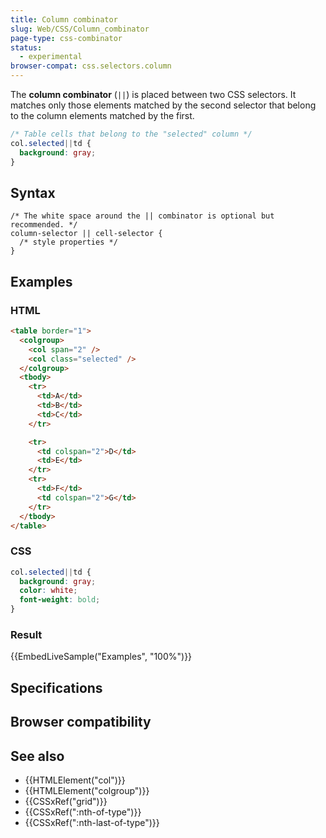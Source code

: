```yaml
---
title: Column combinator
slug: Web/CSS/Column_combinator
page-type: css-combinator
status:
  - experimental
browser-compat: css.selectors.column
---
```


 

The **column combinator** (`||`) is placed between two CSS selectors. It matches only those elements matched by the second selector that belong to the column elements matched by the first.

```css
/* Table cells that belong to the "selected" column */
col.selected||td {
  background: gray;
}
```

## Syntax

```css-nolint
/* The white space around the || combinator is optional but recommended. */
column-selector || cell-selector {
  /* style properties */
}
```

## Examples

### HTML

```html
<table border="1">
  <colgroup>
    <col span="2" />
    <col class="selected" />
  </colgroup>
  <tbody>
    <tr>
      <td>A</td>
      <td>B</td>
      <td>C</td>
    </tr>

    <tr>
      <td colspan="2">D</td>
      <td>E</td>
    </tr>
    <tr>
      <td>F</td>
      <td colspan="2">G</td>
    </tr>
  </tbody>
</table>
```

### CSS

```css
col.selected||td {
  background: gray;
  color: white;
  font-weight: bold;
}
```

### Result

{{EmbedLiveSample("Examples", "100%")}}

## Specifications



## Browser compatibility



## See also

- {{HTMLElement("col")}}
- {{HTMLElement("colgroup")}}
- {{CSSxRef("grid")}}
- {{CSSxRef(":nth-of-type")}}
- {{CSSxRef(":nth-last-of-type")}}
